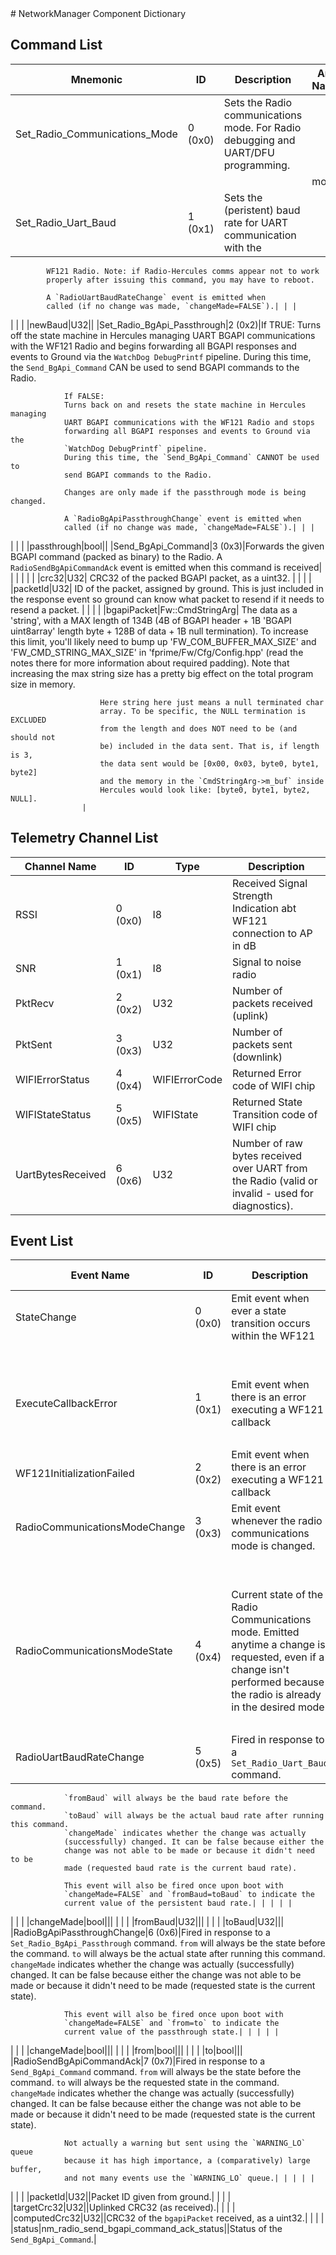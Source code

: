 <title>NetworkManager Component Dictionary</title>
# NetworkManager Component Dictionary


## Command List

|Mnemonic|ID|Description|Arg Name|Arg Type|Comment
|---|---|---|---|---|---|
|Set_Radio_Communications_Mode|0 (0x0)|Sets the Radio communications mode. For Radio debugging and UART/DFU programming.| | |
| | | |mode|nm_radio_communications_mode||
|Set_Radio_Uart_Baud|1 (0x1)|Sets the (peristent) baud rate for UART communication with the 
            WF121 Radio. Note: if Radio-Hercules comms appear not to work 
            properly after issuing this command, you may have to reboot. 
            
            A `RadioUartBaudRateChange` event is emitted when 
            called (if no change was made, `changeMade=FALSE`).| | |
| | | |newBaud|U32||
|Set_Radio_BgApi_Passthrough|2 (0x2)|If TRUE: 
                Turns off the state machine in Hercules managing UART BGAPI 
                communications with the WF121 Radio and begins forwarding all 
                BGAPI responses and events to Ground via the 
                `WatchDog DebugPrintf` pipeline. 
                During this time, the `Send_BgApi_Command` CAN be used to send 
                BGAPI commands to the Radio.

                If FALSE: 
                Turns back on and resets the state machine in Hercules managing 
                UART BGAPI communications with the WF121 Radio and stops 
                forwarding all BGAPI responses and events to Ground via the 
                `WatchDog DebugPrintf` pipeline. 
                During this time, the `Send_BgApi_Command` CANNOT be used to 
                send BGAPI commands to the Radio.

                Changes are only made if the passthrough mode is being changed. 
            
                A `RadioBgApiPassthroughChange` event is emitted when 
                called (if no change was made, `changeMade=FALSE`).| | |
| | | |passthrough|bool||
|Send_BgApi_Command|3 (0x3)|Forwards the given BGAPI command (packed as binary) to the 
                Radio. 
                A `RadioSendBgApiCommandAck` event is emitted when this command is received| | |
| | | |crc32|U32|
                        CRC32 of the packed BGAPI packet, as a uint32.
                    |
| | | |packetId|U32|
                        ID of the packet, assigned by ground. This is just 
                        included in the response event so ground can know what 
                        packet to resend if it needs to resend a packet.
                    |
| | | |bgapiPacket|Fw::CmdStringArg|
                        The data as a 'string', with a MAX length of 134B 
                        (4B of BGAPI header + 1B 'BGAPI uint8array' length byte 
                        + 128B of data + 1B null termination). To increase this 
                        limit, you'll likely need to bump up 
                        'FW_COM_BUFFER_MAX_SIZE' and 'FW_CMD_STRING_MAX_SIZE' 
                        in 'fprime/Fw/Cfg/Config.hpp' (read the notes there for 
                        more information about required padding). Note that 
                        increasing the max string size has a pretty big effect 
                        on the total program size in memory.
 
 
                        Here string here just means a null terminated char 
                        array. To be specific, the NULL termination is EXCLUDED 
                        from the length and does NOT need to be (and should not 
                        be) included in the data sent. That is, if length is 3, 
                        the data sent would be [0x00, 0x03, byte0, byte1, byte2] 
                        and the memory in the `CmdStringArg->m_buf` inside 
                        Hercules would look like: [byte0, byte1, byte2, NULL].
                    |

## Telemetry Channel List

|Channel Name|ID|Type|Description|
|---|---|---|---|
|RSSI|0 (0x0)|I8|Received Signal Strength Indication abt WF121 connection to AP in dB|
|SNR|1 (0x1)|I8|Signal to noise radio|
|PktRecv|2 (0x2)|U32|Number of packets received (uplink)|
|PktSent|3 (0x3)|U32|Number of packets sent (downlink)|
|WIFIErrorStatus|4 (0x4)|WIFIErrorCode|Returned Error code of WIFI chip|
|WIFIStateStatus|5 (0x5)|WIFIState|Returned State Transition code of WIFI chip|
|UartBytesReceived|6 (0x6)|U32|Number of raw bytes received over UART from the Radio (valid or invalid - used for diagnostics).|

## Event List

|Event Name|ID|Description|Arg Name|Arg Type|Arg Size|Description
|---|---|---|---|---|---|---|
|StateChange|0 (0x0)|Emit event when ever a state transition occurs within the WF121| | | | |
| | | |from_state|networkmanager_state_from|||
| | | |to_state|networkmanager_state_to|||
|ExecuteCallbackError|1 (0x1)|Emit event when there is an error executing a WF121 callback| | | | |
| | | |ErrorCode|U16|||
|WF121InitializationFailed|2 (0x2)|Emit event when there is an error executing a WF121 callback| | | | |
|RadioCommunicationsModeChange|3 (0x3)|Emit event whenever the radio communications mode is changed.| | | | |
| | | |from_mode|nm_radio_communications_mode_from|||
| | | |to_mode|nm_radio_communications_mode_to|||
|RadioCommunicationsModeState|4 (0x4)|Current state of the Radio Communications mode. Emitted anytime a change is requested, even if a change isn't performed because the radio is already in the desired mode.| | | | |
| | | |mode|nm_radio_communications_mode_now|||
|RadioUartBaudRateChange|5 (0x5)|Fired in response to a `Set_Radio_Uart_Baud` command.
                `fromBaud` will always be the baud rate before the command. 
                `toBaud` will always be the actual baud rate after running this command. 
                `changeMade` indicates whether the change was actually 
                (successfully) changed. It can be false because either the 
                change was not able to be made or because it didn't need to be 
                made (requested baud rate is the current baud rate). 
 
                This event will also be fired once upon boot with 
                `changeMade=FALSE` and `fromBaud=toBaud` to indicate the 
                current value of the persistent baud rate.| | | | |
| | | |changeMade|bool|||
| | | |fromBaud|U32|||
| | | |toBaud|U32|||
|RadioBgApiPassthroughChange|6 (0x6)|Fired in response to a `Set_Radio_BgApi_Passthrough` command. 
                `from` will always be the state before the command. 
                `to` will always be the actual state after running this command. 
                `changeMade` indicates whether the change was actually 
                (successfully) changed. It can be false because either the 
                change was not able to be made or because it didn't need to be 
                made (requested state is the current state). 

                This event will also be fired once upon boot with 
                `changeMade=FALSE` and `from=to` to indicate the 
                current value of the passthrough state.| | | | |
| | | |changeMade|bool|||
| | | |from|bool|||
| | | |to|bool|||
|RadioSendBgApiCommandAck|7 (0x7)|Fired in response to a `Send_BgApi_Command` command. 
                `from` will always be the state before the command. 
                `to` will always be the requested state in the command. 
                `changeMade` indicates whether the change was actually 
                (successfully) changed. It can be false because either the 
                change was not able to be made or because it didn't need to be 
                made (requested state is the current state).
 

                Not actually a warning but sent using the `WARNING_LO` queue 
                because it has high importance, a (comparatively) large buffer, 
                and not many events use the `WARNING_LO` queue.| | | | |
| | | |packetId|U32||Packet ID given from ground.|
| | | |targetCrc32|U32||Uplinked CRC32 (as received).|
| | | |computedCrc32|U32||CRC32 of the `bgapiPacket` received, as a uint32.|
| | | |status|nm_radio_send_bgapi_command_ack_status||Status of the `Send_BgApi_Command`.|
